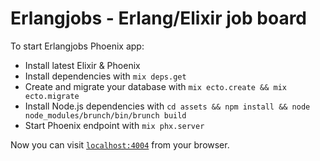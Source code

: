 # Erlangjobs - Erlang/Elixir job board

To start Erlangjobs Phoenix app:

  * Install latest Elixir & Phoenix
  * Install dependencies with `mix deps.get`
  * Create and migrate your database with `mix ecto.create && mix ecto.migrate`
  * Install Node.js dependencies with `cd assets && npm install && node node_modules/brunch/bin/brunch build`
  * Start Phoenix endpoint with `mix phx.server`

Now you can visit [`localhost:4004`](http://localhost:4004) from your browser.

